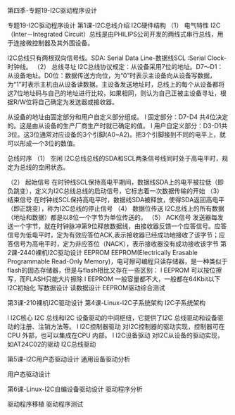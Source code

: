 第四季-专题19-I2C驱动程序设计 

专题19-I2C驱动程序设计
第1课-I2C总线介绍
I2C硬件结构
（1）     电气特性
I2C（Inter－Integrated Circuit）总线是由PHILIPS公司开发的两线式串行总线，用于连接微控制器及其外围设备。
 
I2C总线只有两根双向信号线。SDA: Serial Data Line-数据线SCL :Serial Clock-时钟线。
（2）     总线寻址
I2C总线协议规定：从设备采用7位的地址。D7～D1：从设备地址。D0位：数据传送方向位，为“0”时表示主设备向从设备写数据，为“1”时表示主机由从设备读数据。主设备发送地址时，总线上的每个从设备都将这7位地址码与自己的地址进行比较，如果相同，则认为自己正被主设备寻址，根据R/W位将自己确定为发送器或接收器。
 
从设备的地址由固定部分和用户自定义部分组成。
l  固定部分：D7-D4 共4位决定的。这是由从设备的生产厂商生产时就已确定的值。
l  用户自定义部分：D3-D1共3位。这3位通常对应设备的3个引脚(A0~A2)。把3个引脚接到不同的电平上，就可以形成一个3位的数值。
 
总线时序
（1）     空闲
I2C总线总线的SDA和SCL两条信号线同时处于高电平时，规定为总线的空闲状态。
 
（2）     起始信号
在时钟线SCL保持高电平期间，数据线SDA上的电平被拉低（即负跳变），定义为I2C总线总线的启动信号，它标志着一次数据传输的开始
（3）     结束信号
在时钟线SCL保持高电平时，数据线SDA被释放，使得SDA返回高电平（即正跳变），称为I2C总线的停止信号
（4）     数据位传送
I2C总线上的所有数据（地址和数据）都是以8位一个字节为单位传送的。
（5）     ACK信号
发送器每发送一个字节，就在时钟脉冲第9位释放数据线，由接收器反馈一个应答信号。应答信号为低电平时，定为有效应答位ACK,表示接收器已经成功地接收了该字节；应答信号为高电平时，定为非应答位（NACK），表示接收器没有成功接收该字节
第2课-2440裸机I2C驱动设计
EEPROM
EEPROM(Electrically Erasable Programmable Read-Only Memory)，电可擦可编程只读存储器，是一种类似于flash的固态存储器，但是与flash相比又存在一些区别：
l  EEPROM 可以按位擦写，而FLASH只能大片擦除
l  EEPROM 一般容量都不大，一般都在64Kbit以下
I2C初始化
写数据设计
读数据设计
EEPROM驱动综合测试
 
第3课-210裸机I2C驱动设计
第4课-Linux-I2C子系统架构
I2C子系统架构
 
l  I2C核心
I2C 总线和I2C 设备驱动的中间枢纽，它提供了I2C 总线驱动和设备驱动的注册、注销方法等。
l  I2C控制器驱动
对I2C控制器的驱动实现，控制器可在CPU 外部，也可以集成在CPU 内部。
l  I2C设备驱动
对I2C从设备的驱动实现，如AT24C02的驱动
I2C总线驱动
 
 
第5课-I2C用户态驱动设计
通用设备驱动分析
 
用户态驱动设计
 
第6课-Linux-I2C自编设备驱动设计
驱动程序分析
 
驱动程序移植
驱动程序测试